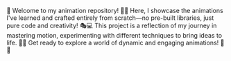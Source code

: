 🚀 Welcome to my animation repository! 🎨✨ Here, I showcase the animations I've learned and crafted entirely from scratch—no pre-built libraries, just pure code and creativity! 🎭💻 This project is a reflection of my journey in mastering motion, experimenting with different techniques to bring ideas to life. 🌟🔥 Get ready to explore a world of dynamic and engaging animations! 🚀🎥
